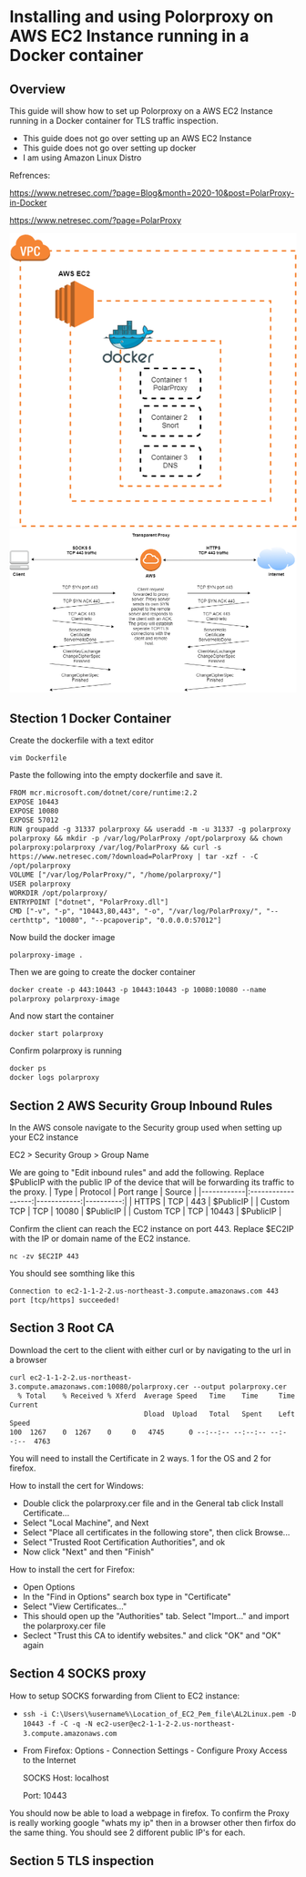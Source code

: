 # Installing and using Polorproxy on AWS EC2 Instance running in a Docker container
## Overview
This guide will show how to set up Polorproxy on a AWS EC2 Instance running in a Docker container for TLS traffic inspection.
* This guide does not go over setting up an AWS EC2 Instance
* This guide does not go over setting up docker
* I am using Amazon Linux Distro 

Refrences: 

https://www.netresec.com/?page=Blog&month=2020-10&post=PolarProxy-in-Docker

https://www.netresec.com/?page=PolarProxy

![AWS Diagram](Images\AWS_Diagram.png)
![Proxy Diagram](Images\Proxy_Diagram.png)


## Stection 1 Docker Container
Create the dockerfile with a text editor
```
vim Dockerfile
```
Paste the following into the empty dockerfile and save it.
```
FROM mcr.microsoft.com/dotnet/core/runtime:2.2
EXPOSE 10443
EXPOSE 10080
EXPOSE 57012
RUN groupadd -g 31337 polarproxy && useradd -m -u 31337 -g polarproxy polarproxy && mkdir -p /var/log/PolarProxy /opt/polarproxy && chown polarproxy:polarproxy /var/log/PolarProxy && curl -s https://www.netresec.com/?download=PolarProxy | tar -xzf - -C /opt/polarproxy
VOLUME ["/var/log/PolarProxy/", "/home/polarproxy/"]
USER polarproxy
WORKDIR /opt/polarproxy/
ENTRYPOINT ["dotnet", "PolarProxy.dll"]
CMD ["-v", "-p", "10443,80,443", "-o", "/var/log/PolarProxy/", "--certhttp", "10080", "--pcapoverip", "0.0.0.0:57012"]
```
Now build the docker image 
```
polarproxy-image .
```
Then we are going to create the docker container 
```
docker create -p 443:10443 -p 10443:10443 -p 10080:10080 --name polarproxy polarproxy-image
```
And now start the container 
```
docker start polarproxy
```
Confirm polarproxy is running 
```
docker ps
docker logs polarproxy
```

## Section 2 AWS Security Group Inbound Rules
In the AWS console navigate to the Security group used when setting up your EC2 instance 

EC2 > Security Group > Group Name

We are going to "Edit inbound rules" and add the following. Replace $PublicIP with the public IP of the device that will be forwarding its traffic to the proxy.
| Type       |      Protocol      |  Port range | Source    |
|------------|:------------------:|------------:|----------:|
| HTTPS      |  TCP               | 443         | $PublicIP |
| Custom TCP |  TCP               | 10080       | $PublicIP |
| Custom TCP | TCP                | 10443       | $PublicIP |

Confirm the client can reach the EC2 instance on port 443. Replace $EC2IP with the IP or domain name of the EC2 instance. 
```
nc -zv $EC2IP 443
```
You should see somthing like this
```
Connection to ec2-1-1-2-2.us-northeast-3.compute.amazonaws.com 443 port [tcp/https] succeeded!
```

## Section 3 Root CA 
Download the cert to the client with either curl or by navigating to the url in a browser
```
curl ec2-1-1-2-2.us-northeast-3.compute.amazonaws.com:10080/polarproxy.cer --output polarproxy.cer
  % Total    % Received % Xferd  Average Speed   Time    Time     Time  Current
                                 Dload  Upload   Total   Spent    Left  Speed
100  1267    0  1267    0     0   4745      0 --:--:-- --:--:-- --:--:--  4763
```
You will need to install the Certificate in 2 ways. 1 for the OS and 2 for firefox. 

How to install the cert for Windows:
* Double click the polarproxy.cer file and in the General tab click Install Certificate...
* Select "Local Machine", and Next
* Select "Place all certificates in the following store", then click Browse...
* Select "Trusted Root Certification Authorities", and ok
* Now click "Next" and then "Finish"

How to install the cert for Firefox:
* Open Options
* In the "Find in Options" search box type in "Certificate"
* Select "View Certificates..."
* This should open up  the "Authorities" tab. Select "Import..." and import the polarproxy.cer file
* Seclect "Trust this CA to identify websites." and click "OK" and "OK" again

## Section 4 SOCKS proxy

How to setup SOCKS forwarding from Client to EC2 instance:

* ``` ssh -i C:\Users\%username%\Location_of_EC2_Pem_file\AL2Linux.pem -D 10443 -f -C -q -N ec2-user@ec2-1-1-2-2.us-northeast-3.compute.amazonaws.com ```

* From Firefox: Options - Connection Settings - Configure Proxy Access to the Internet

  SOCKS Host: localhost
  
  Port: 10443

You should now be able to load a webpage in firefox. To confirm the Proxy is really working google "whats my ip" then in a browser other then firfox do the same thing. You should see 2 difforent public IP's for each. 

## Section 5 TLS inspection
